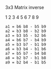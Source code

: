 
3x3 Matrix inverse

1 2 3
4 5 6
7 8 9

```
a1 = b6 b8 - b5 b9
a2 = b3 b8 - b2 b9
a3 = b3 b5 - b2 b6
a4 = b6 b7 - b4 b9
a5 = b3 b7 - b1 b9
a6 = b3 b4 - b1 b6
a7 = b5 b7 - b4 b8
a8 = b2 b7 - b1 b8
a9 = b2 b4 - b1 b5
```
